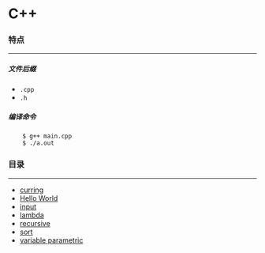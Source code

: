 C++
===

### 特点
---
##### 文件后缀
* `.cpp`
* `.h`

##### 编译命令
```
	$ g++ main.cpp
	$ ./a.out
```

### 目录
---
* [curring](https://github.com/PFei-He/Language-Study-Note/tree/master/C%2B%2B/currying)
* [Hello World](https://github.com/PFei-He/Language-Study-Note/tree/master/C%2B%2B/Hello%20World)
* [input](https://github.com/PFei-He/Language-Study-Note/tree/master/C%2B%2B/input)
* [lambda](https://github.com/PFei-He/Language-Study-Note/tree/master/C%2B%2B/lambda%20-%20function%20pointer)
* [recursive](https://github.com/PFei-He/Language-Study-Note/tree/master/C%2B%2B/recursive%20algorithm)
* [sort](https://github.com/PFei-He/Language-Study-Note/tree/master/C%2B%2B/sort)
* [variable parametric](https://github.com/PFei-He/Language-Study-Note/tree/master/C%2B%2B/variable%20parametric)
